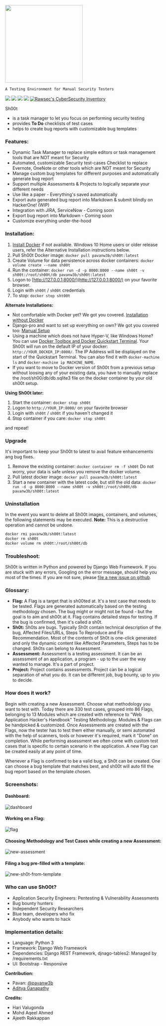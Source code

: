<img src="https://user-images.githubusercontent.com/11267537/43043618-29ab7286-8db5-11e8-9603-71b30596d047.png" width="250" />

```
A Testing Environment for Manual Security Testers
```

![](https://img.shields.io/github/issues/pavanw3b/sh00t.svg)
![](https://img.shields.io/github/forks/pavanw3b/sh00t.svg)
![](https://img.shields.io/github/stars/pavanw3b/sh00t.svg)
![](https://img.shields.io/github/license/pavanw3b/sh00t.svg)
[![Rawsec's CyberSecurity Inventory](https://inventory.rawsec.ml/img/badges/Rawsec-inventoried-FF5050_flat.svg)](https://inventory.rawsec.ml/tools.html#Sh00t)

Sh00t
- is a task manager to let you focus on performing security testing
- provides **To Do** checklists of test cases
- helps to create bug reports with customizable bug templates


### Features:
- Dynamic Task Manager to replace simple editors or task management tools that are NOT meant for Security
- Automated, customizable Security test-cases Checklist to replace Evernote, OneNote or other tools which are NOT meant for Security
- Manage custom bug templates for different purposes and automatically generate bug report
- Support multiple Assessments & Projects to logically separate your different needs
- Use like a paper - Everything's saved automatically
- Export auto generated bug report into Markdown & submit blindly on HackerOne! (WIP)
- Integration with JIRA, ServiceNow - Coming soon
- Export bug report into Markdown - Coming soon
- Customize everything under-the-hood


### Installation:
1. [Install Docker](https://docs.docker.com/install/#desktop) if not available. Windows 10 Home users or older release users, refer the Alternative Installation instructions below.
2. Pull Sh00t Docker image: `docker pull pavanw3b/sh00t:latest`
3. Create Volume for data persistence across docker containers: `docker volume create --name sh00t`
4. Run the container: `docker run -d -p 8000:8000 --name sh00t -v sh00t:/root/sh00t/db pavanw3b/sh00t:latest`
4. Logon to [http://127.0.0.1:8000/](http://127.0.0.1:8000/) on your favorite browser.
5. Login with `sh00t` / `sh00t` credentials
6. To stop: `docker stop sht00t`

**Alternate Installations:**
- Not comfortable with Docker yet? We got you covered. [Installation without Docker](https://github.com/pavanw3b/sh00t/wiki/Installation-Without-Docker)
- Django-pro and want to set up everything on own? We got you covered too: [Manual Setup](https://github.com/pavanw3b/sh00t/wiki/Manual-Installation)
- Using a machine which does not have Hyper-V, like Windows Home? You can use [Docker Toolbox and Docker Quickstart Terminal](https://docs.docker.com/toolbox/toolbox_install_windows/). Your Sh00t will run on the default IP of your docker: `http://YOUR_DOCKER_IP:8000/`. The IP Address will be displayed on the start of the Quickstart Terminal. You can also find it with `docker-machine ls` and `docker-machine ip MACHINE_NAME`.
- If you want to move to Docker version of Sh00t from a previous setup without loosing any of your existing data, you have to manually replace the /root/sh00/db/db.sqlite3 file on the docker container by your old sh00t setup.

**Using Sh00t later:**
1. Start the container: `docker stop sh00t`
2. Logon to `http://YOUR_IP:8000/` on your favorite browser
3. Login with `sh00t` / `sh00t` if you haven't changed it
4. Stop container if you care: `docker stop sh00t`

and repeat!

### Upgrade
It's important to keep your Sh00t to latest to avail feature enhancements ang bug fixes. 

1. Remove the existing container: `docker container rm -f sh00t`
Do not worry, your data is safe unless you remove the docker volume.
2. Pull latest docker image: `docker pull pavanw3b/sh00t:latest` 
3. Start a new container with the latest code, but still the old data:  `docker run -d -p 8000:8000 --name sh00t -v sh00t:/root/sh00t/db pavanw3b/sh00t:latest`

### Uninstallation
In the event you want to delete all Sh00t images, containers, and volumes, the following statements may be executed. **Note:** This is a destructive operation and cannot be undone.

```bash
docker rmi pavanw3b/sh00t:latest
docker rm sh00t
docker volume rm sh00t:/root/sh00t/db
```

### Troubleshoot:
Sh00t is written in Python and powered by Django Web Framework. If you are stuck with any errors, Googling on the error 
message, should help you most of the times. If you are not sure, please [file a new issue on github](https://github.com/pavanw3b/sh00t/issues/new).

### Glossary:
- **Flag:** A Flag is a target that is sh00ted at. It's a test case that needs to be tested. Flags are generated automatically based on the testing methodology chosen. The bug might or might not be found - but the goal is to aim and sh00t at it. Flag contains detailed steps for testing. If the bug is confirmed, then it's called a sh0t.
- **Sh0t:** Sh0ts are bugs. Typically Sh0t contain technical description of the bug, Affected Files/URLs, Steps To Reproduce and Fix Recommendation. Most of the contents of Sh0t is one-click generated and only the dynamic content like Affected Parameters, Steps has to be changed. Sh0ts can belong to Assessment.
- **Assessment:** Assessment is a testing assessment. It can be an assessment of an application, a program - up to the user the way wanted to manage. It's a part of project.
- **Project:** Project contains assessments. Project can be a logical separation of what you do. It can be different job, bug bounty, up to you to decide.

### How does it work?
Begin with creating a new Assessment. Choose what methodology you want to test with. Today there are 330 test cases, grouped into 86 Flags, belonging to 13 Modules which are created with reference to "Web Application Hacker's Handbook" Testing Methodology. Modules & Flags can be handpicked & customized. Once Assessments are created with the Flags, now the tester has to test them either manually, or semi automated with the help of scanners, tools or however it's required, mark it "Done" on completion. While performing assessment we often come with custom test cases that is specific to certain scenario in the application. A new Flag can be created easily at any point of time.

Whenever a Flag is confirmed to be a valid bug, a Sh0t can be created. One can choose a bug template that matches best, and sh00t will auto fill the bug report based on the template chosen.


### Screenshots:

#### Dashboard:

![dashboard](https://user-images.githubusercontent.com/11267537/43355841-9f6167e4-9281-11e8-87fe-761fa35ddc3c.png)

#### Working on a Flag:

![flag](https://user-images.githubusercontent.com/11267537/43355838-9ee99e58-9281-11e8-8724-b9e726fdc58d.png)


#### Choosing Methodology and Test Cases while creating a new Assessment:
![new-assessment](https://user-images.githubusercontent.com/11267537/43355840-9f3a3368-9281-11e8-8afd-0467a4ac00b4.png)

#### Filing a bug pre-filled with a template:

![new-sh0t-from-template](https://user-images.githubusercontent.com/11267537/43355839-9f117630-9281-11e8-8a33-a9b5babae698.png)


### Who can use Sh00t?
- Application Security Engineers: Pentesting & Vulnerability Assessments
- Bug bounty hunters
- Independent Security Researchers
- Blue team, developers who fix
- Anybody who wants to hack

### Implementation details:
- Language: Python 3
- Framework: Django Web Framework
- Dependencies: Django REST Framework, djnago-tables2: Managed by /requirements.txt
- UI: Bootstrap - Responsive



**Contribution:**
- Pavan: [@pavanw3b](https://twitter.com/pavanw3b)
- [Aditya Ganapathy](https://github.com/adityadev91)

**Credits:**
- Hari Valugonda
- Mohd Aqeel Ahmed
- Ajeeth Rakkappan

